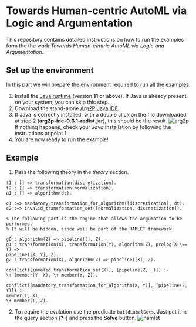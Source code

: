 # Towards Human-centric AutoML via Logic and Argumentation

This repository contains detailed instructions on how to run the examples form the the work _Towards Human-centric AutoML via Logic and Argumentation_.

## Set up the environment

In this part we will prepare the environment required to run all the examples.

1. Install the [Java runtime](https://adoptium.net/releases.html?variant=openjdk11&jvmVariant=hotspot) (version **11** or above). If Java is already present on your system, you can skip this step.
2. Download the stand-alone [Arg2P Java IDE](https://github.com/tuProlog/arg2p-kt/releases/download/0.6.1/arg2p-ide-0.6.1-redist.jar).
3. If Java is correctly installed, with a double click on the file downloaded at step 2 (__arg2p-ide-0.6.1-redist.jar__), this should be the result.
![arg2p](https://user-images.githubusercontent.com/41596745/155752310-b3d42d4b-6034-4b48-96f5-c6f1500301ff.png)
If nothing happens, check your _Java_ installation by following the instructions at point 1.
4. You are now ready to run the example!

## Example

1. Pass the following theory in the _theory_ section.

```
t1 : [] => transformation(discretization).
t2 : [] => transformation(normalization).
a1 : [] => algorithm(dt).

c1 :=> mandatory_transformation_for_algorithm([discretization], dt).
c2 :=> invalid_transformation_set([normalization, discretization]).

% The following part is the engine that allows the argumation to be performed.
% It will be hidden, since will be part of the HAMLET framework.

g0 : algorithm(Z) => pipeline([], Z).
g1 : transformation(X), transformation(Y), algorithm(Z), prolog(X \== Y) =>
pipeline([X, Y], Z).
g2 : transformation(X), algorithm(Z) => pipeline([X], Z).

conflict([invalid_transformation_set(X)], [pipeline(Z, _)]) :-
\+ (member(Y, X), \+ member(Y, Z)).

conflict([mandatory_transformation_for_algorithm(X, Y)], [pipeline(Z, Y)]) :-
member(T, X),
\+ member(T, Z).
```

2. To require the evalution use the predicate `buildLabelSets`. Just put it in the query section (__?-__) and press the __Solve__ button.
![hamlet](https://user-images.githubusercontent.com/41596745/155752381-b7c967c4-1019-435f-a71d-52c0231a8a63.png)


